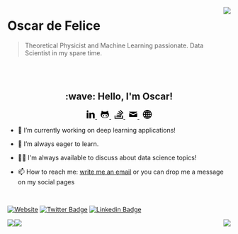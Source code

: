<a href="https://oscar-defelice.github.io"><img src="https://user-images.githubusercontent.com/49638680/98257151-9f5e5800-1f7f-11eb-9f42-479a4fc6cf24.png" height="125" align="right" /></a>

# Oscar de Felice
> Theoretical Physicist and Machine Learning passionate. Data Scientist in my spare time.

<br />
<br />

<h2 align="center">
    :wave: Hello, I'm Oscar!
</h2>

<p align="center">
    <a href="https://linkedin.com/in/oscar-de-felice-5ab72383/">
        <img src="https://raw.githubusercontent.com/mzjp2/mzjp2/master/icons/linkedin.svg" width=20px height=20px alt="linkedin: oscar-de-felice-5ab72383/">
    </a>&nbsp;
    <a href="https://github.com/oscar-defelice">
        <img src="https://raw.githubusercontent.com/mzjp2/mzjp2/master/icons/github.svg" width=20px height=20px alt="github: oscar-defelice">
    </a>&nbsp;
    <a href="https://stackexchange.com/users/4575790/oscar">
        <img src="https://raw.githubusercontent.com/mzjp2/mzjp2/master/icons/stackoverflow.svg" width=20px height=20px alt="stackoverflow">
    </a>&nbsp;
    <a href="mailto:oscar.defelice@gmail.com">
        <img src="https://raw.githubusercontent.com/mzjp2/mzjp2/master/icons/mail.svg" width=20px height=20px alt="email">
    </a>&nbsp;
    <a href="https://oscar-defelice.github.io">
        <img src="https://raw.githubusercontent.com/mzjp2/mzjp2/master/icons/web.svg" width=20px height=20px alt="website">
    </a>
</p>


- 🔭 I’m currently working on deep learning applications!
- 🌱 I’m always eager to learn.
- 🧔🏻 I'm always available to discuss about data science topics!

- 📫 How to reach me: [write me an email](mailto:oscar.defelice@gmail.com) or you can drop me a message on my social pages
<br />

[![Website](https://img.shields.io/badge/oscar--defelice-oscar-orange?style=plastic&logo=netlify&logoColor=informational&link=oscar-defelice.github.io)](https://oscar-defelice.github.io)
[![Twitter Badge](https://img.shields.io/badge/-@OscardeFelice-1ca0f1?style=plastic&labelColor=1ca0f1&logo=twitter&logoColor=white&link=https://twitter.com/oscardefelice)](https://twitter.com/OscardeFelice)
[![Linkedin Badge](https://img.shields.io/badge/-oscardefelice-blue?style=plastic&logo=Linkedin&logoColor=white&link=https://linkedin.com/in/oscar-de-felice-5ab72383/)](https://linkedin.com/in/oscar-de-felice-5ab72383/) 

<a href="http://ionicabizau.github.io/github-profile-languages/?user=%2540oscar-defelice">
  <img align="left" src="https://github-readme-stats.vercel.app/api/top-langs/?username=oscar-defelice&count_private=true&hide=jupyter notebook, tex" />
</a>
<a href="http://ionicabizau.github.io/github-profile-languages/?user=%2540oscar-defelice">
  <img align="right" src="https://github-readme-stats.vercel.app/api?username=oscar-defelice&count_private=true&show_icons=true&langs_count=5" />
</a>

<!--- Google Analytics Pixel Tracker -->
<img src="https://www.google-analytics.com/collect?v=1&t=pageview&tid=UA-140255752-1&dh=github.com&dp=https%3A%2F%2Fgithub.com%2Foscar-defelice" />


<!--
**oscar-defelice/oscar-defelice** is a ✨ _special_ ✨ repository because its `README.md` (this file) appears on your GitHub profile.

Here are some ideas to get you started:

- 🔭 I’m currently working on ...
- 🌱 I’m currently learning ...
- 👯 I’m looking to collaborate on ...
- 🤔 I’m looking for help with ...
- 💬 Ask me about ...
- 📫 How to reach me: ...
- 😄 Pronouns: ...
- ⚡ Fun fact: ...
-->
